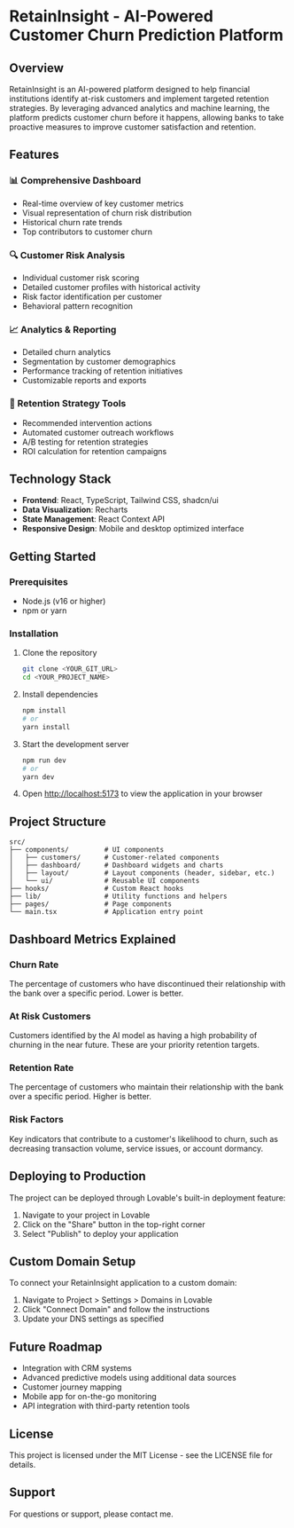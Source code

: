 
# RetainInsight - AI-Powered Customer Churn Prediction Platform


## Overview

RetainInsight is an AI-powered platform designed to help financial institutions identify at-risk customers and implement targeted retention strategies. By leveraging advanced analytics and machine learning, the platform predicts customer churn before it happens, allowing banks to take proactive measures to improve customer satisfaction and retention.

## Features

### 📊 Comprehensive Dashboard
- Real-time overview of key customer metrics
- Visual representation of churn risk distribution
- Historical churn rate trends
- Top contributors to customer churn

### 🔍 Customer Risk Analysis
- Individual customer risk scoring
- Detailed customer profiles with historical activity
- Risk factor identification per customer
- Behavioral pattern recognition

### 📈 Analytics & Reporting
- Detailed churn analytics
- Segmentation by customer demographics
- Performance tracking of retention initiatives
- Customizable reports and exports

### 🎯 Retention Strategy Tools
- Recommended intervention actions
- Automated customer outreach workflows
- A/B testing for retention strategies
- ROI calculation for retention campaigns

## Technology Stack

- **Frontend**: React, TypeScript, Tailwind CSS, shadcn/ui
- **Data Visualization**: Recharts
- **State Management**: React Context API
- **Responsive Design**: Mobile and desktop optimized interface

## Getting Started

### Prerequisites

- Node.js (v16 or higher)
- npm or yarn

### Installation

1. Clone the repository
   ```sh
   git clone <YOUR_GIT_URL>
   cd <YOUR_PROJECT_NAME>
   ```

2. Install dependencies
   ```sh
   npm install
   # or
   yarn install
   ```

3. Start the development server
   ```sh
   npm run dev
   # or
   yarn dev
   ```

4. Open [http://localhost:5173](http://localhost:5173) to view the application in your browser

## Project Structure

```
src/
├── components/         # UI components
│   ├── customers/      # Customer-related components
│   ├── dashboard/      # Dashboard widgets and charts
│   ├── layout/         # Layout components (header, sidebar, etc.)
│   └── ui/             # Reusable UI components
├── hooks/              # Custom React hooks
├── lib/                # Utility functions and helpers
├── pages/              # Page components
└── main.tsx            # Application entry point
```

## Dashboard Metrics Explained

### Churn Rate
The percentage of customers who have discontinued their relationship with the bank over a specific period. Lower is better.

### At Risk Customers
Customers identified by the AI model as having a high probability of churning in the near future. These are your priority retention targets.

### Retention Rate
The percentage of customers who maintain their relationship with the bank over a specific period. Higher is better.

### Risk Factors
Key indicators that contribute to a customer's likelihood to churn, such as decreasing transaction volume, service issues, or account dormancy.

## Deploying to Production

The project can be deployed through Lovable's built-in deployment feature:

1. Navigate to your project in Lovable
2. Click on the "Share" button in the top-right corner
3. Select "Publish" to deploy your application

## Custom Domain Setup

To connect your RetainInsight application to a custom domain:

1. Navigate to Project > Settings > Domains in Lovable
2. Click "Connect Domain" and follow the instructions
3. Update your DNS settings as specified

## Future Roadmap

- Integration with CRM systems
- Advanced predictive models using additional data sources
- Customer journey mapping
- Mobile app for on-the-go monitoring
- API integration with third-party retention tools

## License

This project is licensed under the MIT License - see the LICENSE file for details.



## Support

For questions or support, please contact me.
